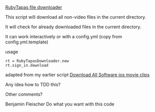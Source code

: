 [RubyTapas file downloader](https://gist.github.com/bf4/5303227)

This script will download all non-video files in the current directory.

It will check for already downloaded files in the current directory.

It can work interactively or with a config.yml (copy from config.yml.template)

usage

    rt = RubyTapasDownloader.new
    rt.sign_in.download

adapted from my earlier script [Download All Software ios movie clips](https://gist.github.com/bf4/4070991)

Any idea how to TDD this?

Other comments?

Benjamin Fleischer
Do what you want with this code
